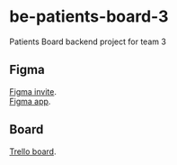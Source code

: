 # be-patients-board-3
Patients Board backend project for team 3


## Figma
[Figma invite](https://www.figma.com/team_invite/redeem/0frX58c9uYY5SZt6QjH26V).  
[Figma app](https://www.figma.com/files/project/85287217/Team-project?fuid=1227273931196471268).  

## Board
[Trello board](https://trello.com/invite/b/rmskdlf9/ATTI0a68db0f5b962c5a24b54806a31c6bb681E43492/be-patients-board-team-3).
